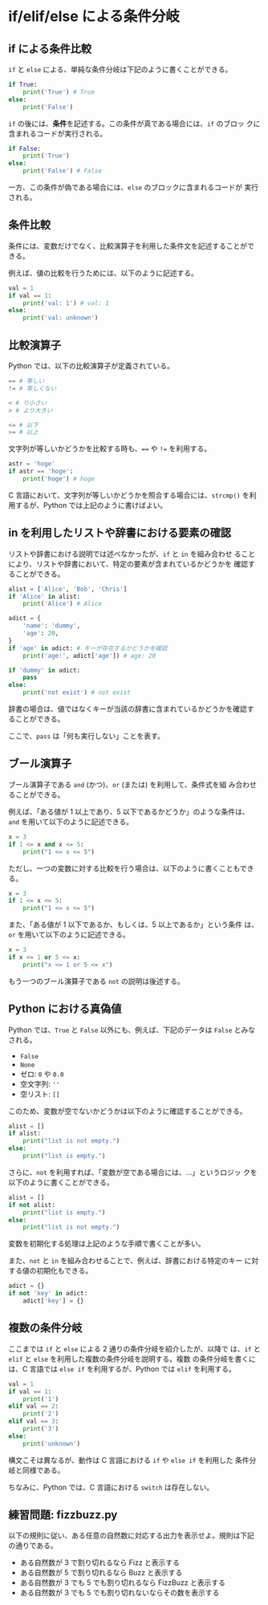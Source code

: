 # if/elif/else による条件分岐
## if による条件比較

`if` と `else` による、単純な条件分岐は下記のように書くことができる。

```python
if True:
    print('True') # True
else:
    print('False')
```

`if` の後には、**条件**を記述する。この条件が真である場合には、`if` のブロッ
クに含まれるコードが実行される。

```python
if False:
    print('True')
else:
    print('False') # False
```

一方、この条件が偽である場合には、`else` のブロックに含まれるコードが
実行される。

## 条件比較

条件には、変数だけでなく、比較演算子を利用した条件文を記述することがで
きる。

例えば、値の比較を行うためには、以下のように記述する。

```python
val = 1
if val == 1:
    print('val: 1') # val: 1
else:
    print('val: unknown')
```

## 比較演算子

Python では、以下の比較演算子が定義されている。

```python
== # 等しい
!= # 等しくない

< # り小さい
> # より大きい

<= # 以下
>= # 以上
```

文字列が等しいかどうかを比較する時も、`==` や `!=` を利用する。

```python
astr = 'hoge'
if astr == 'hoge':
    print('hoge') # hoge
```

C 言語において、文字列が等しいかどうかを照合する場合には、`strcmp()`
を利用するが、Python では上記のように書けばよい。

## in を利用したリストや辞書における要素の確認

リストや辞書における説明では述べなかったが、`if` と `in` を組み合わせ
ることにより、リストや辞書において、特定の要素が含まれているかどうかを
確認することができる。

```python
alist = ['Alice', 'Bob', 'Chris']
if 'Alice' in alist:
    print('Alice') # Alice

adict = {
    'name': 'dummy',
    'age': 20,
}
if 'age' in adict: # キーが存在するかどうかを確認
    print('age:', adict['age']) # age: 20

if 'dummy' in adict:
    pass
else:
    print('not exist') # not exist
```

辞書の場合は、値ではなくキーが当該の辞書に含まれているかどうかを確認す
ることができる。

ここで、`pass` は「何も実行しない」ことを表す。

## ブール演算子

ブール演算子である `and` (かつ)、`or` (または) を利用して、条件式を組
み合わせることができる。

例えば、「ある値が 1 以上であり、5 以下であるかどうか」のような条件は、
`and` を用いて以下のように記述できる。

```python
x = 3
if 1 <= x and x <= 5:
    print("1 <= x <= 5")
```

ただし、一つの変数に対する比較を行う場合は、以下のように書くこともでき
る。
```python
x = 3
if 1 <= x <= 5:
    print("1 <= x <= 5")
```

また、「ある値が 1 以下であるか、もしくは、5 以上であるか」という条件
は、`or` を用いて以下のように記述できる。

```python
x = 3
if x <= 1 or 5 <= x:
    print("x <= 1 or 5 <= x")
```

もう一つのブール演算子である `not` の説明は後述する。

## Python における真偽値

Python では、`True` と `False` 以外にも、例えば、下記のデータは
`False` とみなされる。

  - `False`
  - `None`
  - ゼロ: `0` や `0.0`
  - 空文字列: `''`
  - 空リスト: `[]`

このため、変数が空でないかどうかは以下のように確認することができる。

```python
alist = []
if alist:
    print("list is not empty.")
else:
    print("list is empty.")
```

さらに、`not` を利用すれば、「変数が空である場合には、...」というロジッ
クを以下のように書くことができる。

```python
alist = []
if not alist:
    print("list is empty.")
else:
    print("list is not empty.")
```

変数を初期化する処理は上記のような手順で書くことが多い。

また、`not` と `in` を組み合わせることで、例えば、辞書における特定のキー
に対する値の初期化もできる。

```python
adict = {}
if not 'key' in adict:
    adict['key'] = {}
```

## 複数の条件分岐

ここまでは `if` と `else` による 2 通りの条件分岐を紹介したが、以降で
は、`if` と `elif` と `else` を利用した複数の条件分岐を説明する。複数
の条件分岐を書くには、C 言語では `else if` を利用するが、Python では
`elif` を利用する。

```python
val = 1
if val == 1:
    print('1')
elif val == 2:
    print('2')
elif val == 3:
    print('3')
else:
    print('unknown')
```

構文こそは異なるが、動作は C 言語における `if` や `else if` を利用した
条件分岐と同様である。

ちなみに、Python では、C 言語における `switch` は存在しない。

## 練習問題: fizzbuzz.py

以下の規則に従い、ある任意の自然数に対応する出力を表示せよ。規則は下記
の通りである。

- ある自然数が 3 で割り切れるなら Fizz と表示する
- ある自然数が 5 で割り切れるなら Buzz と表示する
- ある自然数が 3 でも 5 でも割り切れるなら FizzBuzz と表示する
- ある自然数が 3 でも 5 でも割り切れないならその数を表示する
